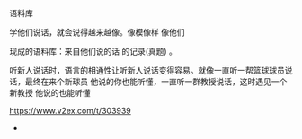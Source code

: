 
语料库

学他们说话，就会说得越来越像。像模像样 像他们

现成的语料库：来自他们说的话 的记录(真题) 。

听新人说话时，语言的相通性让听新人说话变得容易。就像一直听一帮篮球球员说话，最终在来个新球员 他说的你也能听懂，一直听一群教授说话，这时遇见一个新教授 他说的也能听懂

https://www.v2ex.com/t/303939

-
